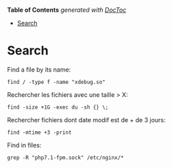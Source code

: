 <!-- START doctoc generated TOC please keep comment here to allow auto update -->
<!-- DON'T EDIT THIS SECTION, INSTEAD RE-RUN doctoc TO UPDATE -->
**Table of Contents**  *generated with [DocToc](https://github.com/thlorenz/doctoc)*

- [Search](#search)

<!-- END doctoc generated TOC please keep comment here to allow auto update -->

Search
======

Find a file by its name:

`find / -type f -name "xdebug.so"`

Rechercher les fichiers avec une taille > X:

`find -size +1G -exec du -sh {} \;`

Rechercher fichiers dont date modif est de + de 3 jours:

`find -mtime +3 -print`


Find in files:

`grep -R "php7.1-fpm.sock" /etc/nginx/*`